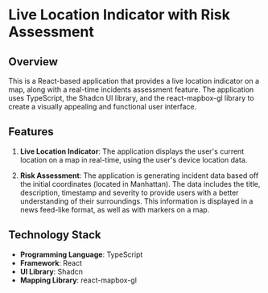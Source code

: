 # Live Location Indicator with Risk Assessment

## Overview

This is a React-based application that provides a live location indicator on a map, along with a real-time incidents assessment feature. The application uses TypeScript, the Shadcn UI library, and the react-mapbox-gl library to create a visually appealing and functional user interface.

## Features

1. **Live Location Indicator**: The application displays the user's current location on a map in real-time, using the user's device location data.

2. **Risk Assessment**: The application is generating incident data based off the initial coordinates (located in Manhattan). The data includes the title, description, timestamp and severity to provide users with a better understanding of their surroundings. This information is displayed in a news feed-like format, as well as with markers on a map.

## Technology Stack

- **Programming Language**: TypeScript
- **Framework**: React
- **UI Library**: Shadcn
- **Mapping Library**: react-mapbox-gl
